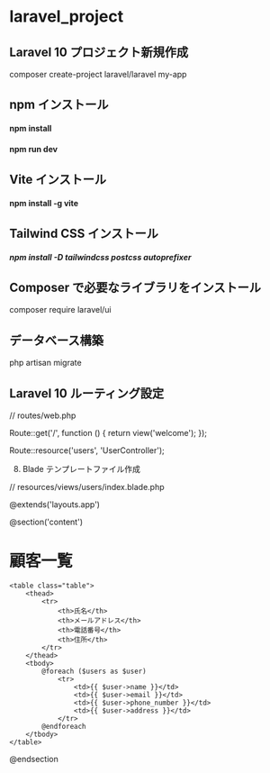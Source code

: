# laravel_project

## Laravel 10 プロジェクト新規作成

composer create-project laravel/laravel my-app

## npm インストール

#### npm install
#### npm run dev

## Vite インストール

#### npm install -g vite

## Tailwind CSS インストール

##### npm install -D tailwindcss postcss autoprefixer

## Composer で必要なライブラリをインストール

composer require laravel/ui

## データベース構築

php artisan migrate

## Laravel 10 ルーティング設定

// routes/web.php

Route::get('/', function () {
    return view('welcome');
});

Route::resource('users', 'UserController');

8. Blade テンプレートファイル作成

// resources/views/users/index.blade.php

@extends('layouts.app')

@section('content')
    <h1>顧客一覧</h1>

    <table class="table">
        <thead>
            <tr>
                <th>氏名</th>
                <th>メールアドレス</th>
                <th>電話番号</th>
                <th>住所</th>
            </tr>
        </thead>
        <tbody>
            @foreach ($users as $user)
                <tr>
                    <td>{{ $user->name }}</td>
                    <td>{{ $user->email }}</td>
                    <td>{{ $user->phone_number }}</td>
                    <td>{{ $user->address }}</td>
                </tr>
            @endforeach
        </tbody>
    </table>
@endsection




